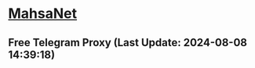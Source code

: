 
# [MahsaNet](https://t.me/mahsa_net)
## Free Telegram Proxy (Last Update: 2024-08-08 14:39:18)

    